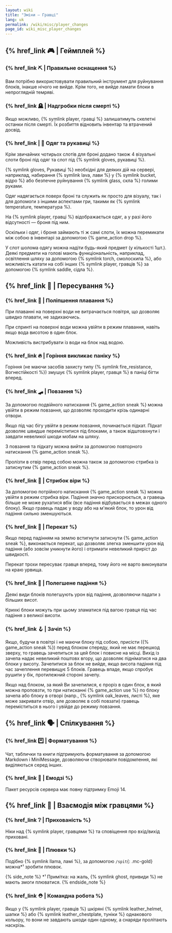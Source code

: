 ```yaml
---
layout: wiki
title: "Зміни — Гравці"
lang: uk
permalink: /wiki/misc/player_changes
page_id: wiki_misc_player_changes
---
```


## {% href_link 🎮️ | Геймплей %}

### {% href_link ⛏️ | Правильне оснащення %}
Вам потрібно використовувати правильний інструмент для руйнування блоків, інакше нічого не вийде. Крім того, не вийде ламати блоки в непроглядній темряві.

### {% href_link 🪦 | Надгробки після смерті %}
Якщо можливо, {% symlink player, гравці %} залишатимуть скелетні останки після смерті. Їх розбиття відновить інвентар та втрачений досвід.

### {% href_link | 👕 Одяг та рукавиці %}
Крім звичайних чотирьох слотів для броні додано також 4 візуальні слоти броні під одяг та слот під {% symlink gloves, рукавиці %}.

{% symlink gloves, Рукавиці %} необхідні для деяких дій на сервері, наприклад, набирання {% symlink lava, лави %} у {% symlink bucket, відро %} або безпечне руйнування {% symlink glass, скла %} голими руками.

Одяг надягається поверх броні та служить як просто для візуалу, так і для допомоги з іншими аспектами гри, такими як {% symlink temperature, температура %}.

На {% symlink player, гравці %} відображається одяг, а у разі його відсутності — броня під ним.

Оскільки і одяг, і броня займають ті ж самі слоти, їх можна перемикати між собою в інвентарі за допомогою {% game_action drop %}.

У слот шолома одягу можна надіти будь-який предмет (у кількості 1шт.). Деякі предмети на голові мають функціональність, наприклад, освітлення шляху за допомогою {% symlink torch, смолоскипа %}, або можливість катати на собі інших {% symlink player, гравців %} за допомогою {% symlink saddle, сідла %}.



## {% href_link 🤸 | Пересування %}

### {% href_link 🌊 | Поліпшення плавання %}
При плаванні на поверхні води не витрачається повітря, що дозволяє швидко плавати, не задихаючись.

При спринті на поверхні води можна увійти в режим плавання, навіть якщо вода висотою в один блок.

Можливість вистрибувати із води на блок над водою.

### {% href_link 🔥 | Горіння викликає паніку %}
Горіння (не маючи засобів захисту типу {% symlink fire_resistance, Вогнестійкості %}) змушує {% symlink player, гравця %} в паніці бігти вперед.

### {% href_link 🛹 | Повзання %}
За допомогою подвійного натискання {% game_action sneak %} можна увійти в режим повзання, що дозволяє проходити крізь одинарні отвори.

Якщо під час бігу увійти в режим повзання, починається підкат. Підкат дозволяє швидше переміститися під блоками, а також відштовхнути і завдати невеликої шкоди мобам на шляху.

З повзання та підкату можна вийти за допомогою повторного натискання {% game_action sneak %}.

Пролізти в отвір перед собою можна також за допомогою стрибка із затиснутим {% game_action sneak %}.

### {% href_link 💨 | Стрибок віри %}
За допомогою потрійного натискання {% game_action sneak %} можна увійти в режим стрибка віри. Падіння значно прискорюється, а гравець більше не може рухатися вбік (все падіння відбувається в межах одного блоку). Якщо гравець падає у воду або на м'який блок, то урон від падіння сильно зменшуються.

### {% href_link 🍥 | Перекат %}
Якщо перед падінням на землю встигнути затиснути {% game_action sneak %}, виконається перекат, що дозволяє злегка зменшити урон від падіння (або зовсім уникнути його) і отримати невеликий приріст до швидкості.

Перекат трохи пересуває гравця вперед, тому його не варто виконувати на краю урвища.

### {% href_link 🌾 | Полегшене падіння %}
Деякі види блоків полегшують урон від падіння, дозволяючи падати з більших висот.

Крихкі блоки можуть при цьому зламатися під вагою гравця під час падіння з великої висоти.

### {% href_link 🪝 | Зачіп %}
Якщо, будучи в повітрі і не маючи блоку під собою, присісти ({% game_action sneak %}) перед блоком спереду, який не має перешкод зверху, то гравець зачепиться за цей блок і повисне на місці. Вихід із зачепа надає невеликий поштовх вгору, що дозволяє підніматися на два блоки у висоту. Зачепитися за блок не вийде, якщо висота падіння під час зачеплення перевищує 5 блоків. Гравець впаде, якщо спробує рушити у бік, протилежний стороні зачепу.

Якщо над блоком, за який Ви зачепилися, є проріз в один блок, в який можна проповзти, то при натисканні {% game_action use %} по блоку зачепа або блоку в отворі (напр., {% symlink oak_leaves, листі %}, яке може закривати отвір, але дозволяє в собі повзати) гравець переміститься в нього і увійде до режиму повзання.



## {% href_link 🗣️ | Спілкування %}

### {% href_link *️⃣ | Форматування %}
Чат, таблички та книги підтримують форматування за допомогою Markdown і MiniMessage, дозволяючи створювати повідомлення, які виділяються серед інших.

### {% href_link 💖 | Емодзі %}
Пакет ресурсів сервера має повну підтримку Emoji 14.



## {% href_link 🤝 | Взаємодія між гравцями %}

### {% href_link ❔ | Прихованість %}
Ніки над {% symlink player, гравцями %} та сповіщення про вхід/вихід приховані.

### {% href_link 🦙 | Плювки %}
Подібно {% symlink llama, ламі %}, за допомогою `/spit`{: .mc-gold} можна*¹ зробити плювок.

{% side_note %}
*¹ Примітка: на жаль, {% symlink ghost, привиди %} не мають змоги плюватися.
{% endside_note %}

### {% href_link ⛑️ | Командна робота %}
Якщо у {% symlink player, гравців %} шкіряні {% symlink leather_helmet, шапки %} або {% symlink leather_chestplate, туніки %} однакового кольору, то вони не завдають шкоди один одному, а снаряди пролітають наскрізь.
